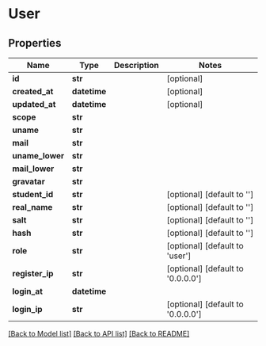 # User

## Properties
Name | Type | Description | Notes
------------ | ------------- | ------------- | -------------
**id** | **str** |  | [optional] 
**created_at** | **datetime** |  | [optional] 
**updated_at** | **datetime** |  | [optional] 
**scope** | **str** |  | 
**uname** | **str** |  | 
**mail** | **str** |  | 
**uname_lower** | **str** |  | 
**mail_lower** | **str** |  | 
**gravatar** | **str** |  | 
**student_id** | **str** |  | [optional] [default to '']
**real_name** | **str** |  | [optional] [default to '']
**salt** | **str** |  | [optional] [default to '']
**hash** | **str** |  | [optional] [default to '']
**role** | **str** |  | [optional] [default to 'user']
**register_ip** | **str** |  | [optional] [default to '0.0.0.0']
**login_at** | **datetime** |  | 
**login_ip** | **str** |  | [optional] [default to '0.0.0.0']

[[Back to Model list]](../README.md#documentation-for-models) [[Back to API list]](../README.md#documentation-for-api-endpoints) [[Back to README]](../README.md)

